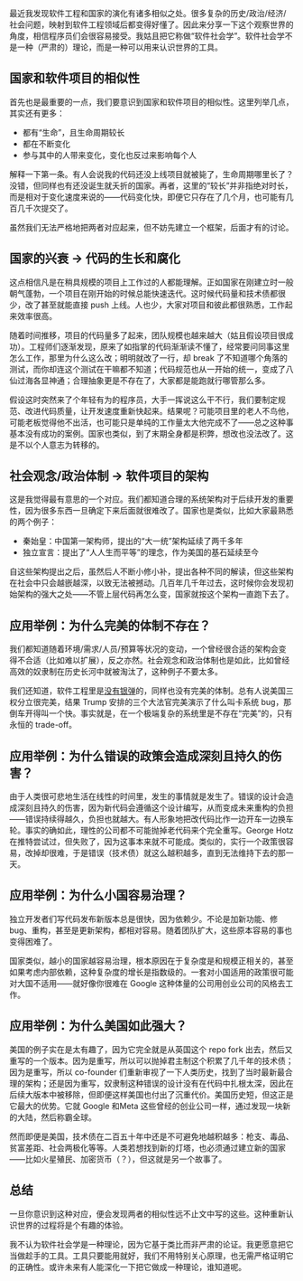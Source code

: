 最近我发现软件工程和国家的演化有诸多相似之处。很多复杂的历史/政治/经济/社会问题，映射到软件工程领域后都变得好懂了。因此来分享一下这个观察世界的角度，相信程序员们会很容易接受。我姑且把它称做“软件社会学”。软件社会学不是一种（严肃的）理论，而是一种可以用来认识世界的工具。

## 国家和软件项目的相似性

首先也是最重要的一点，我们要意识到国家和软件项目的相似性。这里列举几点，其实还有更多：

- 都有“生命”，且生命周期较长
- 都在不断变化
- 参与其中的人带来变化，变化也反过来影响每个人

解释一下第一条。有人会说我的代码还没上线项目就被毙了，生命周期哪里长了？没错，但同样也有还没诞生就夭折的国家。再者，这里的“较长”并非指绝对时长，而是相对于变化速度来说的——代码变化快，即便它只存在了几个月，也可能有几百几千次提交了。

虽然我们无法严格地把两者对应起来，但不妨先建立一个框架，后面才有的讨论。

## 国家的兴衰 → 代码的生长和腐化

这点相信凡是在稍具规模的项目上工作过的人都能理解。正如国家在刚建立时一般朝气蓬勃，一个项目在刚开始的时候总能快速迭代。这时候代码量和技术债都很少，改了甚至就能直接 push 上线。人也少，大家对项目和彼此都很熟悉，工作起来效率很高。

随着时间推移，项目的代码量多了起来，团队规模也越来越大（姑且假设项目很成功）。工程师们逐渐发现，原来了如指掌的代码渐渐读不懂了，经常要问同事这里怎么工作，那里为什么这么改；明明就改了一行，却 break 了不知道哪个角落的测试，而你却连这个测试在干嘛都不知道；代码规范也从一开始的统一，变成了八仙过海各显神通；合理抽象更是不存在了，大家都是能跑就行哪管那么多。

假设这时突然来了个年轻有为的程序员，大手一挥说这么干不行，我们要制定规范、改进代码质量，让开发速度重新快起来。结果呢？可能项目里的老人不鸟他，可能老板觉得他不出活，也可能只是单纯的工作量太大他完成不了——总之这种事基本没有成功的案例。国家也类似，到了末期全身都是积弊，想改也没法改了。这是不以个人意志为转移的。

## 社会观念/政治体制 → 软件项目的架构

这是我觉得最有意思的一个对应。我们都知道合理的系统架构对于后续开发的重要性，因为很多东西一旦确定下来后面就很难改了。国家也是类似，比如大家最熟悉的两个例子：

- 秦始皇：中国第一架构师，提出的“大一统”架构延续了两千多年
- 独立宣言：提出了“人人生而平等”的理念，作为美国的基石延续至今

自这些架构提出之后，虽然后人不断小修小补，提出各种不同的解读，但这些架构在社会中只会越嵌越深，以致无法被撼动。几百年几千年过去，这时候你会发现初始架构的强大之处——不管上层代码再怎么变，国家就按这个架构一直跑下去了。

## 应用举例：为什么完美的体制不存在？

我们都知道随着环境/需求/人员/预算等状况的变动，一个曾经很合适的架构会变得不合适（比如难以扩展），反之亦然。社会观念和政治体制也是如此，比如曾经高效的奴隶制在历史长河中就被淘汰了，这种例子不要太多。

我们还知道，软件工程里是[没有银弹](https://zh.wikipedia.org/zh-hans/%E6%B2%A1%E6%9C%89%E9%93%B6%E5%BC%B9)的，同样也没有完美的体制。总有人说美国三权分立很完美，结果 Trump 安排的三个大法官完美演示了什么叫卡系统 bug，那倒车开得叫一个快。事实就是，在一个极端复杂的系统里是不存在“完美”的，只有永恒的 trade-off。

## 应用举例：为什么错误的政策会造成深刻且持久的伤害？

由于人类很可悲地生活在线性的时间里，发生的事情就是发生了。错误的设计会造成深刻且持久的伤害，因为新代码会遵循这个设计编写，从而变成未来重构的负担——错误持续得越久，负担也就越大。有人形象地把改代码比作一边开车一边换车轮。事实的确如此，理性的公司都不可能抛掉老代码来个完全重写。George Hotz 在推特尝试过，但失败了，因为这事本来就不可能成。类似的，实行一个政策很容易，改掉却很难，于是错误（技术债）就这么越积越多，直到无法维持下去的那一天。

## 应用举例：为什么小国容易治理？

独立开发者们写代码发布新版本总是很快，因为依赖少。不论是加新功能、修bug、重构，甚至是更新架构，都相对容易。随着团队扩大，这些原本容易的事也变得困难了。

国家类似，越小的国家越容易治理，根本原因在于复杂度是和规模正相关的，甚至如果考虑内部依赖，这种复杂度的增长是指数级的。一套对小国适用的政策很可能对大国不适用——就好像你很难在 Google 这种体量的公司用创业公司的风格去工作。

## 应用举例：为什么美国如此强大？

美国的例子实在是太有趣了，因为它完全就是从英国这个 repo fork 出去，然后又重写的一个版本。因为是重写，所以可以抛掉君主制这个积累了几千年的技术债；因为是重写，所以 co-founder 们重新审视了一下人类历史，找到了当时最新最合理的架构；还是因为重写，奴隶制这种错误的设计没有在代码中扎根太深，因此在后续大版本中被移除，但即便这样美国也付出了沉重代价。美国历史短，但这正是它最大的优势。它就 Google 和Meta 这些曾经的创业公司一样，通过发现一块新的大陆，然后称霸全球。

然而即便是美国，技术债在二百五十年中还是不可避免地越积越多：枪支、毒品、贫富差距、社会两极化等等。人类若想找到新的灯塔，也必须通过建立新的国家——比如火星殖民、加密货币（？），但这就是另一个故事了。

## 总结

一旦你意识到这种对应，便会发现两者的相似性远不止文中写的这些。这种重新认识世界的过程将是个有趣的体验。

我不认为软件社会学是一种理论，因为它基于类比而非严肃的论证。我更愿意把它当做趁手的工具。工具只要能用就好，我们不用特别关心原理，也无需严格证明它的正确性。或许未来有人能深化一下把它做成一种理论，谁知道呢。